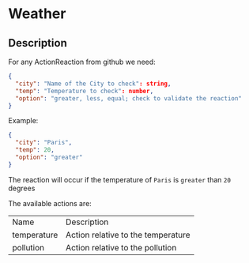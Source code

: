 # Weather

## Description

For any ActionReaction from github we need:
```json
{
  "city": "Name of the City to check": string,
  "temp": "Temperature to check": number,
  "option": "greater, less, equal; check to validate the reaction"
}
```

Example:
```json
{
  "city": "Paris",
  "temp": 20,
  "option": "greater"
}
```
The reaction will occur if the temperature of `Paris` is `greater` than `20` degrees 


The available actions are:
<table>
<tr>
<td> Name </td> <td> Description </td>
</tr>
<tr>
<td>temperature </td>
<td>Action relative to the temperature</td>
</tr>
<tr>
<td>pollution </td>
<td>Action relative to the pollution</td>
</tr>
</table>

